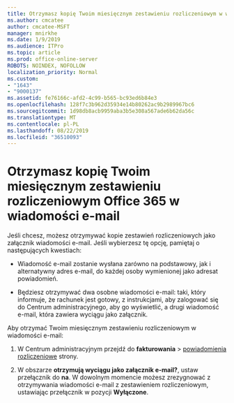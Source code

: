 ```yaml
---
title: Otrzymasz kopię Twoim miesięcznym zestawieniu rozliczeniowym w wiadomości e-mail
ms.author: cmcatee
author: cmcatee-MSFT
manager: mnirkhe
ms.date: 1/9/2019
ms.audience: ITPro
ms.topic: article
ms.prod: office-online-server
ROBOTS: NOINDEX, NOFOLLOW
localization_priority: Normal
ms.custom:
- "1643"
- "9000137"
ms.assetid: fe76166c-afd2-4c99-b565-bc93ed6b84e3
ms.openlocfilehash: 128f7c3b962d35934e14b80262ac9b2989967bc6
ms.sourcegitcommit: 1d98db8acb9959aba3b5e308a567ade6b62da56c
ms.translationtype: MT
ms.contentlocale: pl-PL
ms.lasthandoff: 08/22/2019
ms.locfileid: "36510093"
---
```

# <a name="receive-copy-of-your-office-365-billing-statement-in-email"></a>Otrzymasz kopię Twoim miesięcznym zestawieniu rozliczeniowym Office 365 w wiadomości e-mail

Jeśli chcesz, możesz otrzymywać kopie zestawień rozliczeniowych jako załącznik wiadomości e-mail. Jeśli wybierzesz tę opcję, pamiętaj o następujących kwestiach:
  
- Wiadomość e-mail zostanie wysłana zarówno na podstawowy, jak i alternatywny adres e-mail, do każdej osoby wymienionej jako adresat powiadomień.

- Będziesz otrzymywać dwa osobne wiadomości e-mail: taki, który informuje, że rachunek jest gotowy, z instrukcjami, aby zalogować się do Centrum administracyjnego, aby go wyświetlić, a drugi wiadomość e-mail, która zawiera wyciągu jako załącznik.

Aby otrzymać Twoim miesięcznym zestawieniu rozliczeniowym w wiadomości e-mail:
  
1. W Centrum administracyjnym przejdź do **fakturowania** \> [powiadomienia rozliczeniowe](https://go.microsoft.com/fwlink/p/?linkid=853212) strony.

2. W obszarze **otrzymują wyciągu jako załącznik e-mail?**, ustaw przełącznik do **na**. W dowolnym momencie możesz zrezygnować z otrzymywania wiadomości e-mail z zestawieniem rozliczeniowym, ustawiając przełącznik w pozycji **Wyłączone**.